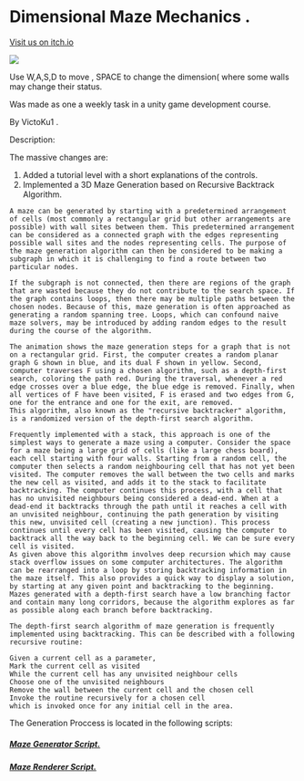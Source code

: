 # Dimensional Maze Mechanics .

[Visit us on itch.io](https://victoku1.itch.io/mazesimulation1)

[![](http://img.youtube.com/vi/L4ISZooIM3Q/0.jpg)](http://www.youtube.com/watch?v=L4ISZooIM3Q "DimensionalMazeProj Tutorial And Models Demonstration .")

Use W,A,S,D to move , SPACE to change the dimension( where some walls may change their status.

Was made as one a weekly task in a unity game development course.

By VictoKu1 .

Description:

The massive changes are:
1. Added a tutorial level with a short explanations of the controls.
2. Implemented a 3D Maze Generation based on Recursive Backtrack Algorithm.

```
A maze can be generated by starting with a predetermined arrangement of cells (most commonly a rectangular grid but other arrangements are possible) with wall sites between them. This predetermined arrangement can be considered as a connected graph with the edges representing possible wall sites and the nodes representing cells. The purpose of the maze generation algorithm can then be considered to be making a subgraph in which it is challenging to find a route between two particular nodes.

If the subgraph is not connected, then there are regions of the graph that are wasted because they do not contribute to the search space. If the graph contains loops, then there may be multiple paths between the chosen nodes. Because of this, maze generation is often approached as generating a random spanning tree. Loops, which can confound naive maze solvers, may be introduced by adding random edges to the result during the course of the algorithm.

The animation shows the maze generation steps for a graph that is not on a rectangular grid. First, the computer creates a random planar graph G shown in blue, and its dual F shown in yellow. Second, computer traverses F using a chosen algorithm, such as a depth-first search, coloring the path red. During the traversal, whenever a red edge crosses over a blue edge, the blue edge is removed. Finally, when all vertices of F have been visited, F is erased and two edges from G, one for the entrance and one for the exit, are removed.
This algorithm, also known as the "recursive backtracker" algorithm, is a randomized version of the depth-first search algorithm.

Frequently implemented with a stack, this approach is one of the simplest ways to generate a maze using a computer. Consider the space for a maze being a large grid of cells (like a large chess board), each cell starting with four walls. Starting from a random cell, the computer then selects a random neighbouring cell that has not yet been visited. The computer removes the wall between the two cells and marks the new cell as visited, and adds it to the stack to facilitate backtracking. The computer continues this process, with a cell that has no unvisited neighbours being considered a dead-end. When at a dead-end it backtracks through the path until it reaches a cell with an unvisited neighbour, continuing the path generation by visiting this new, unvisited cell (creating a new junction). This process continues until every cell has been visited, causing the computer to backtrack all the way back to the beginning cell. We can be sure every cell is visited.
As given above this algorithm involves deep recursion which may cause stack overflow issues on some computer architectures. The algorithm can be rearranged into a loop by storing backtracking information in the maze itself. This also provides a quick way to display a solution, by starting at any given point and backtracking to the beginning.
Mazes generated with a depth-first search have a low branching factor and contain many long corridors, because the algorithm explores as far as possible along each branch before backtracking.

The depth-first search algorithm of maze generation is frequently implemented using backtracking. This can be described with a following recursive routine:

Given a current cell as a parameter,
Mark the current cell as visited
While the current cell has any unvisited neighbour cells
Choose one of the unvisited neighbours
Remove the wall between the current cell and the chosen cell
Invoke the routine recursively for a chosen cell
which is invoked once for any initial cell in the area.
```
The Generation Proccess is located in the following scripts:
##### [Maze Generator Script.](https://github.com/VictoKuGame/Dimensional/blob/main/DimensionalMazeProj/Assets/Scripts/MazeGenerator.cs)
##### [Maze Renderer Script.](https://github.com/VictoKuGame/Dimensional/blob/main/DimensionalMazeProj/Assets/Scripts/MazeRenderer.cs)

